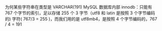 为何某些字符串在类型是 VARCHAR(191) 
	MySQL 数据库内部 innodb：只能有 767 个字节的索引，足以存储  255 个 3 字节（utf8 和 latin 是按照 3 个字节编码的) 字符( 767/3 = 255 )，而我们用的是 utf8mb4，是按照 4 个字节编码的，767 / 4 = 191

